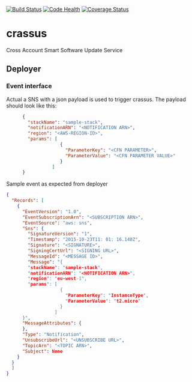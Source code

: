 [![Build Status](https://travis-ci.org/ImmobilienScout24/crassus.svg?branch=master)](https://travis-ci.org/ImmobilienScout24/crassus)
[![Code Health](https://landscape.io/github/ImmobilienScout24/crassus/master/landscape.svg?style=flat)](https://landscape.io/github/ImmobilienScout24/crassus/master)
[![Coverage Status](https://coveralls.io/repos/ImmobilienScout24/crassus/badge.svg?branch=master&service=github)](https://coveralls.io/github/ImmobilienScout24/crassus?branch=master)

# crassus
Cross Account Smart Software Update Service

## Deployer
### Event interface
Actual a SNS with a json payload is used to trigger crassus. The payload should look like this:

```json
      {
        "stackName": "sample-stack",
        "notificationARN": "<NOTIFICATION ARN>",
        "region": "<AWS-REGION-ID>",
        "params": [
                    {
                      "ParameterKey": "<CFN PARAMETER>",
                      "ParameterValue": "<CFN PARAMETER VALUE>"
                    }
                 ]
      }
```


Sample event as expected from deployer
```json
{
  "Records": [
    {
      "EventVersion": "1.0",
      "EventSubscriptionArn": "<SUBSCRIPTION ARN>",
      "EventSource": "aws: sns",
      "Sns": {
        "SignatureVersion": "1",
        "Timestamp": "2015-10-23T11: 01: 16.140Z",
        "Signature": "<SIGNATURE>",
        "SigningCertUrl": "<SIGNING URL>",
        "MessageId": "<MESSAGE ID>",
        "Message": "{
        "stackName": "sample-stack",
        "notificationARN": "<NOTIFICATION ARN>",
        "region": "eu-west-1",
        "params": [
                    {
                      "ParameterKey": "InstanceType",
                      "ParameterValue": "t2.micro"
                    }
                  ]
      }",
      "MessageAttributes": {
      },
      "Type": "Notification",
      "UnsubscribeUrl": "<UNSUBSCRIBE URL>",
      "TopicArn": "<TOPIC ARN>",
      "Subject": None
    }
  }
  ]
}
```
